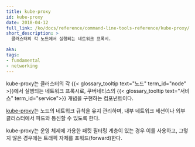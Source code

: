 ```yaml
---
title: kube-proxy
id: kube-proxy
date: 2018-04-12
full_link: /ko/docs/reference/command-line-tools-reference/kube-proxy/
short_description: >
  클러스터의 각 노드에서 실행되는 네트워크 프록시.

aka:
tags:
- fundamental
- networking
---
```

kube-proxy는 클러스터의 각 {{< glossary_tooltip text="노드" term_id="node" >}}에서 실행되는 네트워크 프록시로, 쿠버네티스의 {{< glossary_tooltip text="서비스" term_id="service">}} 개념을 구현하는 컴포넌트이다.

<!--more-->

[kube-proxy](/ko/docs/reference/command-line-tools-reference/kube-proxy/)는 노드의 네트워크 규칙을 유지 관리하며, 내부 네트워크 세션이나 외부 클러스터에서 파드와 통신할 수 있도록 한다.

kube-proxy는 운영 체제에 가용한 패킷 필터링 계층이 있는 경우 이를 사용하고, 그렇지 않은 경우에는 트래픽 자체를 포워드(forward)한다.
